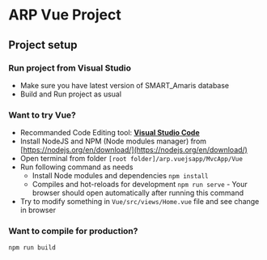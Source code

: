 # ARP Vue Project

## Project setup
### Run project from Visual Studio
- Make sure you have latest version of SMART_Amaris database
- Build and Run project as usual
### Want to try Vue?
- Recommanded Code Editing tool: [**Visual Studio Code**](https://code.visualstudio.com/)
- Install NodeJS and NPM (Node modules manager) from [https://nodejs.org/en/download/](https://nodejs.org/en/download/)
- Open terminal from folder `[root folder]/arp.vuejsapp/MvcApp/Vue`
- Run following command as needs
  - Install Node modules and dependencies
`npm install`
  - Compiles and hot-reloads for development
`npm run serve` - Your browser should open automatically after running this command
- Try to modify something in `Vue/src/views/Home.vue` file and see change in browser
### Want to compile for production?
`npm run build`
